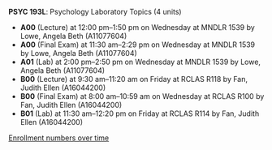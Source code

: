 **PSYC 193L**: Psychology Laboratory Topics (4 units)

- **A00** (Lecture) at 12:00 pm–1:50 pm on Wednesday at MNDLR 1539 by Lowe, Angela Beth (A11077604)
- **A00** (Final Exam) at 11:30 am–2:29 pm on Wednesday at MNDLR 1539 by Lowe, Angela Beth (A11077604)
- **A01** (Lab) at 2:00 pm–2:50 pm on Wednesday at MNDLR 1539 by Lowe, Angela Beth (A11077604)
- **B00** (Lecture) at 9:30 am–11:20 am on Friday at RCLAS R118 by Fan, Judith Ellen (A16044200)
- **B00** (Final Exam) at 8:00 am–10:59 am on Wednesday at RCLAS R100 by Fan, Judith Ellen (A16044200)
- **B01** (Lab) at 11:30 am–12:20 pm on Friday at RCLAS R114 by Fan, Judith Ellen (A16044200)

[Enrollment numbers over time](./PSYC193L.tsv)
